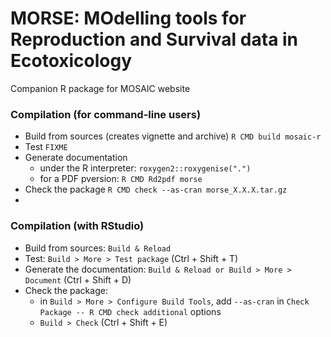 # MORSE: MOdelling tools for Reproduction and Survival data in Ecotoxicology

Companion R package for MOSAIC website

### Compilation (for command-line users)

- Build from sources (creates vignette and archive)
  `R CMD build mosaic-r`
- Test
  `FIXME`
- Generate documentation
  - under the R interpreter: `roxygen2::roxygenise(".")`
  - for a PDF pversion: `R CMD Rd2pdf morse`
- Check the package
  `R CMD check --as-cran morse_X.X.X.tar.gz`
- 
### Compilation (with RStudio)

- Build from sources: `Build & Reload`
- Test: `Build > More > Test package` (Ctrl + Shift + T)
- Generate the documentation: `Build & Reload or Build > More > Document` (Ctrl + Shift + D)
- Check the package:
  - in `Build > More > Configure Build Tools`, add `--as-cran` in `Check Package -- R CMD check additional` options 
  - `Build > Check` (Ctrl + Shift + E)

